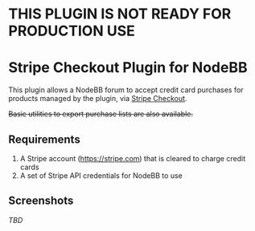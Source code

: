 # THIS PLUGIN IS NOT READY FOR PRODUCTION USE

# Stripe Checkout Plugin for NodeBB

This plugin allows a NodeBB forum to accept credit card purchases for products managed by the plugin, via
[Stripe Checkout](https://stripe.com/checkout).

~~Basic utilities to export purchase lists are also available.~~

## Requirements

1. A Stripe account (https://stripe.com) that is cleared to charge credit cards
1. A set of Stripe API credentials for NodeBB to use

## Screenshots

*TBD*